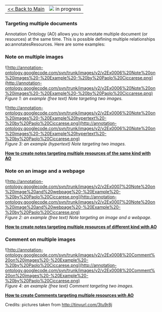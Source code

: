 <table width='100%'>
<tr>
<td>
<a href='v2Main.md'>&lt;&lt; Back to Main</a>
</td>
<td align='right'>
<img src='http://annotation-ontology.googlecode.com/svn/trunk/images/misc/in_progress.gif' /> in progress<br>
</td>
</tr>
</table>

### Targeting multiple documents ###

Annotation Ontology (AO) allows you to annotate multiple document (or resources) at the same time. This is possible defining multiple relationships ao:annotatesResources. Here are some examples:

### Note on multiple images ###

![http://annotation-ontology.googlecode.com/svn/trunk/images/v2/v2Ex0006%20Note%20on%20images%20-%20Example%20-%20by%20Paolo%20Ciccarese.png](http://annotation-ontology.googlecode.com/svn/trunk/images/v2/v2Ex0006%20Note%20on%20images%20-%20Example%20-%20by%20Paolo%20Ciccarese.png)<br />
_Figure 1: an example (free text) Note targeting two images._

![http://annotation-ontology.googlecode.com/svn/trunk/images/v2/v2Ex0006%20Note%20on%20images%20-%20Example%20hypertext%20-%20by%20Paolo%20Ciccarese.png](http://annotation-ontology.googlecode.com/svn/trunk/images/v2/v2Ex0006%20Note%20on%20images%20-%20Example%20hypertext%20-%20by%20Paolo%20Ciccarese.png)<br />
_Figure 3: an example (hypertext) Note targeting two images._

**[How to create notes targeting multiple resources of the same kind with AO](v2Ex0006NoteOnImages.md)**

### Note on an image and a webpage ###

![http://annotation-ontology.googlecode.com/svn/trunk/images/v2/v2Ex0007%20Note%20on%20image%20and%20webpage%20-%20Example%20-%20by%20Paolo%20Ciccarese.png](http://annotation-ontology.googlecode.com/svn/trunk/images/v2/v2Ex0007%20Note%20on%20image%20and%20webpage%20-%20Example%20-%20by%20Paolo%20Ciccarese.png)<br />
_Figure 2: an example (free text) Note targeting an image and a webpage._

**[How to create notes targeting multiple resources of different kind with AO](v2Ex0007NoteOnImageAndWebpage.md)**

### Comment on multiple images ###

![http://annotation-ontology.googlecode.com/svn/trunk/images/v2/v2Ex0008%20Comment%20on%20images%20-%20Example%20-%20by%20Paolo%20Ciccarese.png](http://annotation-ontology.googlecode.com/svn/trunk/images/v2/v2Ex0008%20Comment%20on%20images%20-%20Example%20-%20by%20Paolo%20Ciccarese.png)<br />
_Figure 4: an example (free text) Comment targeting two images._

**[How to create Comments targeting multiple resources with AO](v2Ex0008CommentOnImages.md)**

Credits: pictures taken from http://tinyurl.com/3tu9r8j